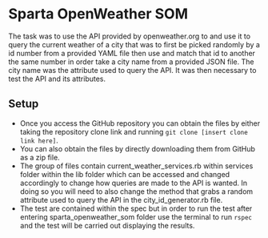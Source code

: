 # Sparta OpenWeather SOM

The task was to use the API provided by openweather.org to and use it to query the current weather of a city that was to first be picked randomly by a id number from a provided YAML file then use and match that id to another the same number in order take a city name from a provided JSON file. The city name was the attribute used to query the API. It was then necessary to test the API and its attributes.
## Setup 
- Once you access the GitHub repository you can obtain the files by either taking the repository clone link and running `git clone [insert clone link here]`.
- You can also obtain the files by directly downloading them from GitHub as a zip file.
- The group of files contain current_weather_services.rb within services folder within the lib folder which can be accessed and changed accordingly to change how queries are made to the API is wanted. In doing so you will need to also change the method that grabs a random attribute used to query the API in the city_id_generator.rb file. 
- The test are contained within the spec but in order to run the test after entering sparta_openweather_som  folder use the terminal to run `rspec` and the test will be carried out displaying the results.
